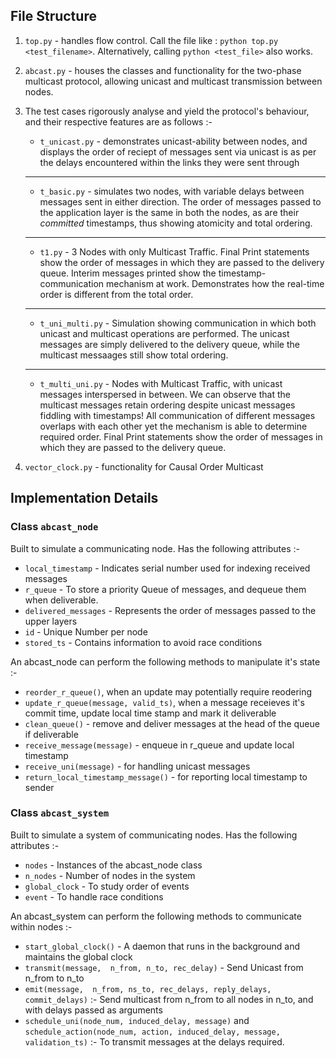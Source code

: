 ## File Structure

1. `top.py` - handles flow control. Call the file like : `python top.py <test_filename>`. Alternatively, calling `python <test_file>` also works.

2. `abcast.py` - houses the classes and functionality for the two-phase multicast protocol, allowing unicast and multicast transmission between nodes.

3. The test cases rigorously analyse and yield the protocol's behaviour, and their respective features are as follows :-

    * `t_unicast.py` - demonstrates unicast-ability between nodes, and displays the order of reciept of messages sent via unicast is as per the delays encountered within the links they were sent through
    ------
    * `t_basic.py` - simulates two nodes, with variable delays between messages sent in either direction. The order of messages passed to the application layer is the same in both the nodes, as are their _committed_ timestamps, thus showing atomicity and total ordering.
    ------
    * `t1.py` - 3 Nodes with only Multicast Traffic. Final Print statements show the order of messages in which they are passed to the delivery queue. Interim messages printed show the timestamp-communication mechanism at work. Demonstrates how the real-time order is different from the total order.
    ------
    * `t_uni_multi.py` - Simulation showing communication in which both unicast and multicast operations are performed. The unicast messages are simply delivered to the delivery queue, while the multicast messaages still show total ordering.
    ------
    * `t_multi_uni.py` -  Nodes with Multicast Traffic, with unicast messages interspersed in between. We can observe that the multicast messages retain ordering despite unicast messages fiddling with timestamps! All communication of different messages overlaps with each other yet the mechanism is able to determine required order. Final Print statements show the order of messages in which they are passed to the delivery queue.

4. `vector_clock.py` - functionality for Causal Order Multicast

## Implementation Details

### Class `abcast_node`
Built to simulate a communicating node. Has the following attributes :-

* `local_timestamp` - Indicates serial number used for indexing received messages
* `r_queue` - To store a priority Queue of messages, and dequeue them when deliverable.
* `delivered_messages` - Represents the order of messages passed to the upper layers
* `id` - Unique Number per node
* `stored_ts` - Contains information to avoid race conditions


An abcast_node can perform the following methods to manipulate it's  state :-


* `reorder_r_queue()`, when an update may potentially require reodering 
* `update_r_queue(message, valid_ts)`, when a message receieves it's commit time, update local time stamp and mark it deliverable 
* `clean_queue()` - remove and deliver messages at the head of the queue if deliverable
* `receive_message(message)` - enqueue in r_queue and update local timestamp
* `receive_uni(message)` - for handling  unicast messages
* `return_local_timestamp_message()` - for reporting local timestamp to sender


### Class `abcast_system`

Built to simulate a system of communicating nodes. Has the following attributes :- 

* `nodes` - Instances of the abcast_node class
* `n_nodes` - Number of nodes in the system
* `global_clock` - To study order of events
* `event` - To handle race conditions


An abcast_system can perform the following methods to communicate within nodes :-

* `start_global_clock()` - A daemon that runs in the background and maintains the global clock
* `transmit(message,  n_from, n_to, rec_delay)` - Send Unicast from n_from to n_to
* `emit(message,  n_from, ns_to, rec_delays, reply_delays, commit_delays)` :- Send multicast from n_from to all nodes in n_to, and with delays passed as arguments
* `schedule_uni(node_num, induced_delay, message)` and `schedule_action(node_num, action, induced_delay, message, validation_ts)` :- To transmit messages at the delays required.
    
